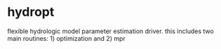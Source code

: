 # hydropt
flexible hydrologic model parameter estimation driver.  this includes two main routines: 1) optimization and 2) mpr
